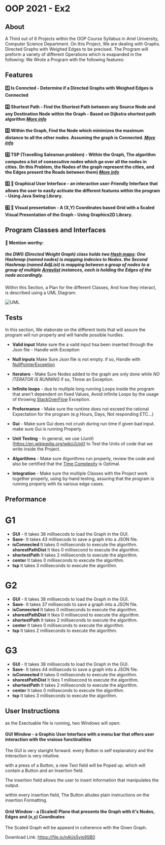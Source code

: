 # **OOP 2021 - Ex2** 

## About
 A Third out of 6 Projects within the OOP Course Syllabus in Ariel University, Computer Science Department.
 On this Project, We are dealing with Graphs. Directed Graphs with Weighed Edges to be precised.
 The Program will preform a variety of different Operations which is exapanded in the following:
 We Wrote a Program with the following features:

## Features

#### :one: **Is Conncted - Determine if a Directed Graphs with Weighed Edges is Connected**

#### :two: Shortest Path - Find the Shortest Path between any Source Node and any Destination Node within the Graph - Based on Dijkstra shortest path algorithm _[More info](https://en.wikipedia.org/wiki/Dijkstra%27s_algorithm)_

#### :three: **Within the Graph, Find the Node which minimizes the maximum distance to all the other nodes. Assuming the graph is Connected.  _[More info](https://en.wikipedia.org/wiki/Graph_center)_**

#### :four: TSP (Travelling Salesman problem) - Within the Graph, The algorithm computes a list of consecutive nodes which go over all the nodes in cities. (In this Problem, the Nodes of the graph represent the cities, and the Edges present the Roads between them) _[More info](https://en.wikipedia.org/wiki/Travelling_salesman_problem)_

#### :five: :iphone: Graphical User Interface - an interactive user-Friendly Interface that allows the user to easily activate the different features within the program - Using Java Swing Library.

#### :six: :iphone: Visual presentation - A (X,Y) Coordinates based Grid with a Scaled Visual Presentation of the Graph - Using Graphics2D Library.

## Program Classes and Interfaces 

#### :red_circle: Mention worthy:

##### the DWG (Directed Weight Graph) class holds two [Hash maps](https://en.wikipedia.org/wiki/Hash_table): One Hashmap (named nodes) is mapping indecies to Nodes. the Second  Hashmap (named AdjList) is mapping between a group of nodes to a group of multiple [Arraylist](https://docs.oracle.com/javase/7/docs/api/java/util/ArrayList.html) instances, each is holding the Edges of the node accordingly.

Within this Section, a Plan for the different Classes, And how they interact, is described using a UML Diagram:

![UML](https://user-images.githubusercontent.com/92685838/145684649-a00666f6-cbca-47cd-8ee4-ff39f818f7b7.png)

## Tests
 
 In this section, We elaborate on the different tests that will assure the program will run properly and will handle possible hurdles.
 
 - **Valid input** Make sure the a vaild input hsa been inserted through the Json file - Handle with Exception 
 
 - **Null inputs** Make Sure Json file is not empty. if so, Handle with [NullPointerException](https://www.geeksforgeeks.org/null-pointer-exception-in-java/)
 
 - **Iterators** - Make Sure Nodes added to the graph are only done while *NO ITERATOR IS RUNNING* if so, Throw an Exception.
 
 - **Infinite loops** - due to multiple long running Loops inside the program that aren't dependent on fixed Values, Avoid infinite Loops by the usage of throwing 
 [StackOverFlow](https://www.geeksforgeeks.org/stackoverflowerror-in-java-with-examples/) Exception.
 
 - **Preformance** - Make sure the runtime does not exceed the rational Expectation for the program (e.g Hours, Days, Not responding ETC...)

- **Gui** - Make sure Gui does not crush during run time if given bad input. make sure Gui is running Properly.

- **Unit Testing** - In general, we use (Junit)[https://en.wikipedia.org/wiki/JUnit] to Test the Units of code that we write inside the Project.

- **Algorithms** - Make sure Algorithms run properly, review the code and also be certified that the [Time Complexity](https://en.wikipedia.org/wiki/Time_complexity) is Optimal.

- **Integration** - Make sure the multiple Classes with the Project work together properly, using by-hand testing, assuring that the program is running properly with its various edge cases.

## Preformance
# G1
- **GUI** - It takes 38 millisecods to load the Graph in the GUI.
- **Save**- It takes 43 millisecods to save a graph into a JSON file.
- **isConnected** It takes 0 milliseconds to execute the algorithm.
**shorestPathDist** It tkes 0 millisecond to execute the algorithm.
- **shortestPath** It takes 2 milliseconds to execute the algorithm.
- **center** It takes 0 milliseconds to execute the algorithm.
- **tsp** It takes 3 milliseconds to execute the algorithm.
 
# G2

- **GUI** - It takes 38 millisecods to load the Graph in the GUI.
- **Save**- It takes 37 millisecods to save a graph into a JSON file.
- **isConnected** It takes 0 milliseconds to execute the algorithm.
- **shorestPathDist** It tkes 0 millisecond to execute the algorithm.
- **shortestPath** It takes 2 milliseconds to execute the algorithm.
- **center** It takes 0 milliseconds to execute the algorithm.
- **tsp** It takes 2 milliseconds to execute the algorithm.
# G3
- **GUI** - It takes 38 millisecods to load the Graph in the GUI.
- **Save**- It takes 44 millisecods to save a graph into a JSON file.
- **isConnected** It takes 0 milliseconds to execute the algorithm.
- **shorestPathDist** It tkes 1 millisecond to execute the algorithm.
- **shortestPath** It takes 2 milliseconds to execute the algorithm.
- **center** It takes 0 milliseconds to execute the algorithm.
- **tsp** It takes 3 milliseconds to execute the algorithm.
## User Instructions
 
as the Exectuable file is running, two Windows will open: 

#### GUI Window - a Graphic User Interface with a menu bar that offers user interaction with the vraious functinalities 
The GUI is very staright forward. every Button is self explanatory and the interaction is very intuitive. 

with a press of a Button, a new Text field will be Poped up. which will contain a Button and an Insertion field. 

The insertion field allows the user to insert Information that manipulates the output. 

within every insertion field, The Button alludes plain instructions on the insertion Formatting.

#### Grid Window - a (Scaled) Plane that presents the Graph with it's Nodes, Edges and (x,y) Coordinates 

The Scaled Graph will be appeard in coherence with the Given Graph.

Download Link: https://file.io/nAUs5yis9SB0





